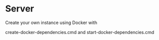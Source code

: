 # Server 

Create your own instance using Docker with

create-docker-dependencies.cmd
and 
start-docker-dependencies.cmd
